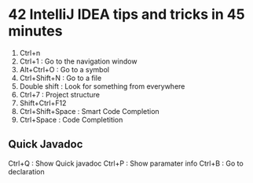 # 42 IntelliJ IDEA tips and tricks in 45 minutes

1. Ctrl+n
2. Ctrl+1 : Go to the navigation window
3. Alt+Ctrl+O : Go to a symbol
4. Ctrl+Shift+N : Go to a file
5. Double shift : Look for something from everywhere
6. Ctrl+7 : Project structure
7. Shift+Ctrl+F12
8. Ctrl+Shift+Space : Smart Code Completion
9. Ctrl+Space : Code Completition


## Quick Javadoc

Ctrl+Q : Show Quick javadoc
Ctrl+P : Show paramater info
Ctrl+B : Go to declaration
